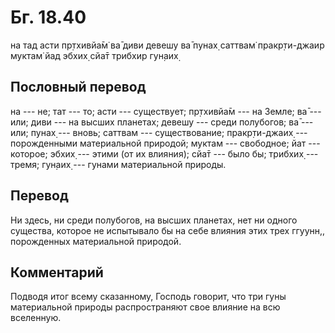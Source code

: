 # Бг. 18.40

на тад асти пр̣тхивйа̄м̇ ва̄ диви девешу ва̄ пунах̣ саттвам̇ пракр̣ти-джаир
муктам̇ йад эбхих̣ сйа̄т трибхир гун̣аих̣

## Пословный перевод

на --- не; тат --- то; асти --- существует; пр̣тхивйа̄м --- на Земле; ва̄
--- или; диви --- на высших планетах; девешу --- среди полубогов; ва̄ ---
или; пунах̣ --- вновь; саттвам --- существование; пракр̣ти-джаих̣ ---
порожденными материальной природой; муктам --- свободное; йат ---
которое; эбхих̣ --- этими (от их влияния); сйа̄т --- было бы; трибхих̣ ---
тремя; гун̣аих̣ --- гунами материальной природы.

## Перевод

Ни здесь, ни среди полубогов, на высших планетах, нет ни одного
существа, которое не испытывало бы на себе влияния этих трех ггуунн,,
порожденных материальной природой.

## Комментарий

Подводя итог всему сказанному, Господь говорит, что три гуны
материальной природы распространяют свое влияние на всю вселенную.
